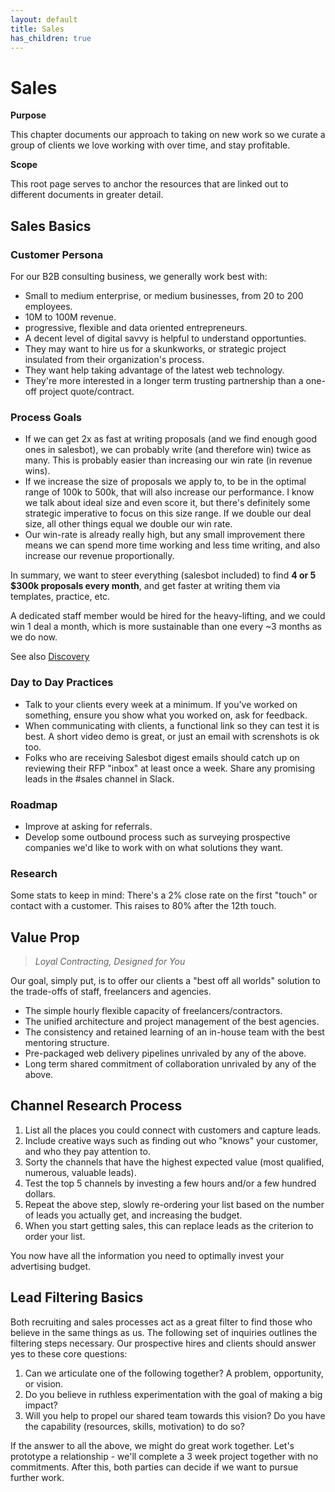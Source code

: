 ```yaml
---
layout: default
title: Sales
has_children: true
---
```

# Sales

<div class="toctree" data-maxdepth="2" data-caption="Contents:" hidden="">

PROPOSALS DISCOVERY SALES\_ACCOUNTING EXPERIMENTS

</div>

**Purpose**

This chapter documents our approach to taking on new work so we curate a
group of clients we love working with over time, and stay profitable.

**Scope**

This root page serves to anchor the resources that are linked out to
different documents in greater detail.

## Sales Basics

### Customer Persona

For our B2B consulting business, we generally work best with:

  - Small to medium enterprise, or medium businesses, from 20 to 200
    employees.
  - 10M to 100M revenue.
  - progressive, flexible and data oriented entrepreneurs.
  - A decent level of digital savvy is helpful to understand
    opportunties.
  - They may want to hire us for a skunkworks, or strategic project
    insulated from their organization's process.
  - They want help taking advantage of the latest web technology.
  - They're more interested in a longer term trusting partnership than a
    one-off project quote/contract.

### Process Goals

  - If we can get 2x as fast at writing proposals (and we find enough
    good ones in salesbot), we can probably write (and therefore win)
    twice as many. This is probably easier than increasing our win rate
    (in revenue wins).
  - If we increase the size of proposals we apply to, to be in the
    optimal range of 100k to 500k, that will also increase our
    performance. I know we talk about ideal size and even score it, but
    there's definitely some strategic imperative to focus on this size
    range. If we double our deal size, all other things equal we double
    our win rate.
  - Our win-rate is already really high, but any small improvement there
    means we can spend more time working and less time writing, and also
    increase our revenue proportionally.

In summary, we want to steer everything (salesbot included) to find **4
or 5 $300k proposals every month**, and get faster at writing them via
templates, practice, etc.

A dedicated staff member would be hired for the heavy-lifting, and we
could win 1 deal a month, which is more sustainable than one every \~3
months as we do now.

See also
[Discovery](https://countable-ops-manual.readthedocs.io/sales/DISCOVERY.html)

### Day to Day Practices

  - Talk to your clients every week at a minimum. If you've worked on
    something, ensure you show what you worked on, ask for feedback.
  - When communicating with clients, a functional link so they can test
    it is best. A short video demo is great, or just an email with
    screnshots is ok too.
  - Folks who are receiving Salesbot digest emails should catch up on
    reviewing their RFP "inbox" at least once a week. Share any
    promising leads in the \#sales channel in Slack.

### Roadmap

  - Improve at asking for referrals.
  - Develop some outbound process such as surveying prospective
    companies we'd like to work with on what solutions they want.

### Research

Some stats to keep in mind: There's a 2% close rate on the first "touch"
or contact with a customer. This raises to 80% after the 12th touch.

## Value Prop

> *Loyal Contracting, Designed for You*

Our goal, simply put, is to offer our clients a "best off all worlds"
solution to the trade-offs of staff, freelancers and agencies.

  - The simple hourly flexible capacity of freelancers/contractors.
  - The unified architecture and project management of the best
    agencies.
  - The consistency and retained learning of an in-house team with the
    best mentoring structure.
  - Pre-packaged web delivery pipelines unrivaled by any of the above.
  - Long term shared commitment of collaboration unrivaled by any of the
    above.

## Channel Research Process

1.  List all the places you could connect with customers and capture
    leads.
2.  Include creative ways such as finding out who "knows" your customer,
    and who they pay attention to.
3.  Sorty the channels that have the highest expected value (most
    qualified, numerous, valuable leads).
4.  Test the top 5 channels by investing a few hours and/or a few
    hundred dollars.
5.  Repeat the above step, slowly re-ordering your list based on the
    number of leads you actually get, and increasing the budget.
6.  When you start getting sales, this can replace leads as the
    criterion to order your list.

You now have all the information you need to optimally invest your
advertising budget.

## Lead Filtering Basics

Both recruiting and sales processes act as a great filter to find those
who believe in the same things as us. The following set of inquiries
outlines the filtering steps necessary. Our prospective hires and
clients should answer yes to these core questions:

1)  Can we articulate one of the following together? A problem,
    opportunity, or vision.
2)  Do you believe in ruthless experimentation with the goal of making a
    big impact?
3)  Will you help to propel our shared team towards this vision? Do you
    have the capability (resources, skills, motivation) to do so?

If the answer to all the above, we might do great work together. Let's
prototype a relationship - we'll complete a 3 week project together with
no commitments. After this, both parties can decide if we want to pursue
further work.
